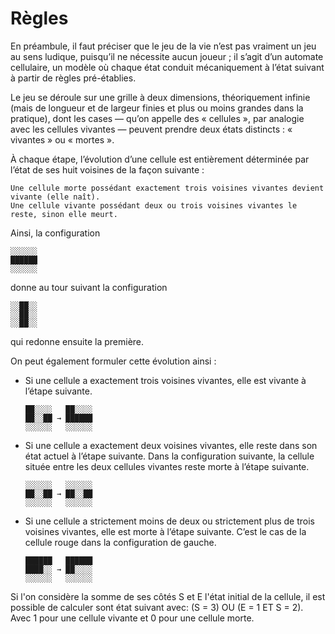 Règles
======

En préambule, il faut préciser que le jeu de la vie n’est pas vraiment un jeu au sens ludique, puisqu’il ne nécessite aucun joueur ; il s’agit d’un automate cellulaire, un modèle où chaque état conduit mécaniquement à l’état suivant à partir de règles pré-établies.

Le jeu se déroule sur une grille à deux dimensions, théoriquement infinie (mais de longueur et de largeur finies et plus ou moins grandes dans la pratique), dont les cases — qu’on appelle des « cellules », par analogie avec les cellules vivantes — peuvent prendre deux états distincts : « vivantes » ou « mortes ».

À chaque étape, l’évolution d’une cellule est entièrement déterminée par l’état de ses huit voisines de la façon suivante :

    Une cellule morte possédant exactement trois voisines vivantes devient vivante (elle naît).
    Une cellule vivante possédant deux ou trois voisines vivantes le reste, sinon elle meurt.

Ainsi, la configuration

    ░░░░░░
    ██████
    ░░░░░░

donne au tour suivant la configuration

    ░░██░░
    ░░██░░
    ░░██░░

qui redonne ensuite la première.

On peut également formuler cette évolution ainsi :

  * Si une cellule a exactement trois voisines vivantes, elle est vivante à l’étape suivante.

        ██░░░░   ██░░░░
        ██░░██ → ██████
        ░░░░░░   ░░░░░░

  * Si une cellule a exactement deux voisines vivantes, elle reste dans son état actuel à l’étape suivante. Dans la configuration suivante, la cellule située entre les deux cellules vivantes reste morte à l’étape suivante.

        ░░░░░░   ░░░░░░
        ██░░██ → ██░░██
        ░░░░░░   ░░░░░░

  * Si une cellule a strictement moins de deux ou strictement plus de trois voisines vivantes, elle est morte à l’étape suivante. C’est le cas de la cellule rouge dans la configuration de gauche.

        ██████   ██████
        ████░░ → ██░░░░
        ░░░░░░   ░░░░░░

Si l'on considère la somme de ses côtés S et E l'état initial de la cellule, il est possible de calculer sont état suivant avec: (S = 3) OU (E = 1 ET S = 2). Avec 1 pour une cellule vivante et 0 pour une cellule morte.
